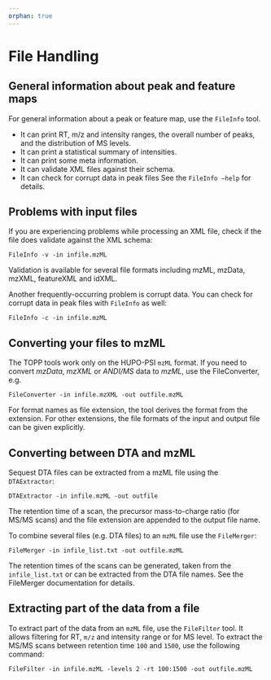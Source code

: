 ```yaml
---
orphan: true
---
```

File Handling
=============

## General information about peak and feature maps

For general information about a peak or feature map, use the `FileInfo` tool.

- It can print RT, m/z and intensity ranges, the overall number of peaks, and the distribution of MS levels.
- It can print a statistical summary of intensities.
- It can print some meta information.
- It can validate XML files against their schema.
- It can check for corrupt data in peak files See the `FileInfo –help` for details.

## Problems with input files

If you are experiencing problems while processing an XML file, check if the file does validate against the XML schema:

`FileInfo -v -in infile.mzML`

Validation is available for several file formats including mzML, mzData, mzXML, featureXML and idXML.

Another frequently-occurring problem is corrupt data. You can check for corrupt data in peak files with `FileInfo` as well:

`FileInfo -c -in infile.mzML`

## Converting your files to mzML

The TOPP tools work only on the HUPO-PSI `mzML` format. If you need to convert *mzData*, *mzXML* or *ANDI/MS* data to
*mzML*, use the FileConverter, e.g.

`FileConverter -in infile.mzXML -out outfile.mzML`

For format names as file extension, the tool derives the format from the extension. For other extensions, the file
formats of the input and output file can be given explicitly.

## Converting between DTA and mzML

Sequest DTA files can be extracted from a mzML file using the `DTAExtractor`:

`DTAExtractor -in infile.mzML -out outfile`

The retention time of a scan, the precursor mass-to-charge ratio (for MS/MS scans) and the file extension are appended
to the output file name.

To combine several files (e.g. DTA files) to an `mzML` file use the `FileMerger`:

`FileMerger -in infile_list.txt -out outfile.mzML`

The retention times of the scans can be generated, taken from the `infile_list.txt` or can be extracted from the DTA
file names. See the FileMerger documentation for details.

## Extracting part of the data from a file

To extract part of the data from an `mzML` file, use the `FileFilter` tool. It allows filtering for RT, `m/z` and
intensity range or for MS level. To extract the MS/MS scans between retention time `100` and `1500`, use the following
command:

`FileFilter -in infile.mzML -levels 2 -rt 100:1500 -out outfile.mzML`
